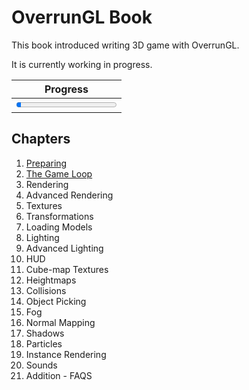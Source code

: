 # OverrunGL Book

This book introduced writing 3D game with OverrunGL.

It is currently working in progress.

|                Progress                 |
|:---------------------------------------:|
| <progress value="4.7" max="100" /> 4.7% |

## Chapters

1. [Preparing](docs/1-preparing.md)
2. [The Game Loop](docs/2-game-loop.md)
3. Rendering
4. Advanced Rendering
5. Textures
6. Transformations
7. Loading Models
8. Lighting
9. Advanced Lighting
10. HUD
11. Cube-map Textures
12. Heightmaps
13. Collisions
14. Object Picking
15. Fog
16. Normal Mapping
17. Shadows
18. Particles
19. Instance Rendering
20. Sounds
21. Addition - FAQS
